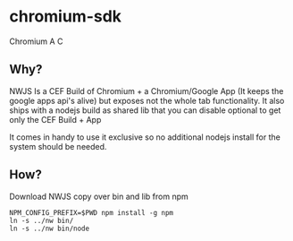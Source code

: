 # chromium-sdk
Chromium A C

## Why?
NWJS Is a CEF Build of Chromium + a Chromium/Google App (It keeps the google apps api's alive) but exposes not the whole tab functionality. 
It also ships with a nodejs build as shared lib that you can disable optional to get only the CEF Build + App 

It comes in handy to use it exclusive so no additional nodejs install for the system should be needed. 

## How?

Download NWJS copy over bin and lib from npm 
```
NPM_CONFIG_PREFIX=$PWD npm install -g npm
ln -s ../nw bin/
ln -s ../nw bin/node
```
